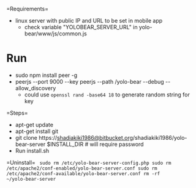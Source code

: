 =Requirements=
* linux server with public IP and URL to be set in mobile app
  * check variable "YOLOBEAR_SERVER_URL" in yolo-bear/www/js/common.js

# Run
* sudo npm install peer -g
* peerjs --port 9000 --key peerjs --path /yolo-bear --debug --allow_discovery
  * could use `openssl rand -base64 18` to generate random string for key

=Steps=
* apt-get update
* apt-get install git
* git clone https://shadiakiki1986@bitbucket.org/shadiakiki1986/yolo-bear-server $INSTALL_DIR # will require password
* Run install.sh

=Uninstall=
<code>
sudo rm /etc/yolo-bear-server-config.php 
sudo rm /etc/apache2/conf-enabled/yolo-bear-server.conf 
sudo rm /etc/apache2/conf-available/yolo-bear-server.conf 
rm -rf ~/yolo-bear-server
</code>

